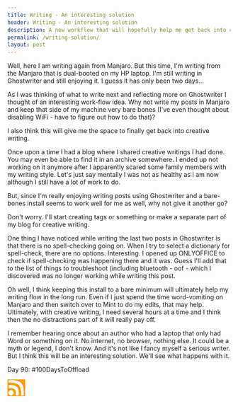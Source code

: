```yaml
---
title: Writing - An interesting solution
header: Writing - An interesting solution
description: A new workflow that will hopefully help me get back into creative writing
permalink: /writing-solution/
layout: post
---
```


Well, here I am writing again from Manjaro. But this time, I'm writing from the Manjaro that is dual-booted on my HP laptop. I'm still writing in Ghostwriter and still enjoying it. I guess it has only been two days...

As I was thinking of what to write next and reflecting more on Ghostwriter I thought of an interesting work-flow idea. Why not write my posts in Manjaro and keep that side of my machine very bare bones (I've even thought about disabling WiFi - have to figure out how to do that)?

I also think this will give me the space to finally get back into creative writing.

Once upon a time I had a blog where I shared creative writings I had done. You may even be able to find it in an archive somewhere. I ended up not working on it anymore after I apparently scared some family members with my writing style. Let's just say mentally I was not as healthy as I am now although I still have a lot of work to do.

But, since I'm really enjoying writing posts using Ghostwriter and a bare-bones install seems to work well for me as well, why not give it another go?

Don't worry. I'll start creating tags or something or make a separate part of my blog for creative writing.

One thing I have noticed while writing the last two posts in Ghostwriter is that there is no spell-checking going on. When I try to select a dictionary for spell-check, there are no options. Interesting. I opened up ONLYOFFICE to check if spell-checking was happening there and it was. Guess I'll add that to the list of things to troubleshoot (including bluetooth - oof - which I discovered was no longer working while writing this post.

Oh well, I think keeping this install to a bare minimum will ultimately help my writing flow in the long run. Even if I just spend the time word-vomiting on Manjaro and then switch over to Mint to do my edits, that may help. Ultimately, with creative writing, I need several hours at a time and I think then the no distractions part of it will really pay off.

I remember hearing once about an author who had a laptop that only had Word or something on it. No internet, no browser, nothing else. It could be a myth or legend, I don't know. And it's not like I fancy myself a serious writer. But I think this will be an interesting solution. We'll see what happens with it.

Day 90: #100DaysToOffload

<a href="https://rmooreblog.netlify.app/feed.xml"><img src="/assets/images/rss_feed.jpg" style="opacity:1;" width="40"/></a>
